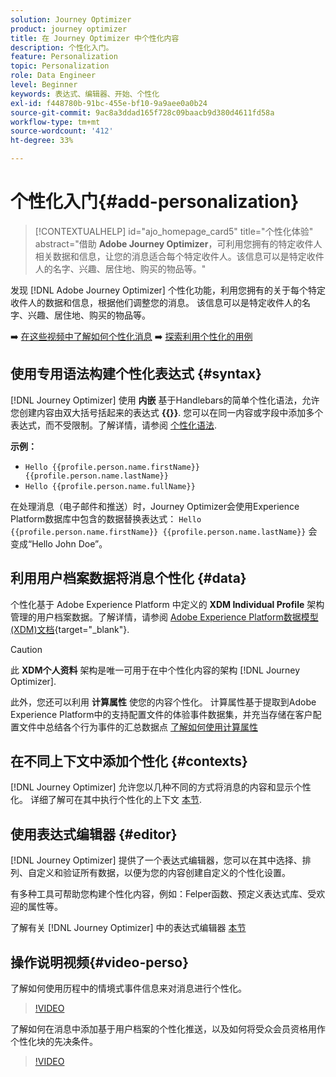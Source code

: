 ```yaml
---
solution: Journey Optimizer
product: journey optimizer
title: 在 Journey Optimizer 中个性化内容
description: 个性化入门。
feature: Personalization
topic: Personalization
role: Data Engineer
level: Beginner
keywords: 表达式、编辑器、开始、个性化
exl-id: f448780b-91bc-455e-bf10-9a9aee0a0b24
source-git-commit: 9ac8a3ddad165f728c09baacb9d380d4611fd58a
workflow-type: tm+mt
source-wordcount: '412'
ht-degree: 33%

---
```


# 个性化入门{#add-personalization}

>[!CONTEXTUALHELP]
>id="ajo_homepage_card5"
>title="个性化体验"
>abstract="借助 **Adobe Journey Optimizer**，可利用您拥有的特定收件人相关数据和信息，让您的消息适合每个特定收件人。该信息可以是特定收件人的名字、兴趣、居住地、购买的物品等。"

发现 [!DNL Adobe Journey Optimizer] 个性化功能，利用您拥有的关于每个特定收件人的数据和信息，根据他们调整您的消息。 该信息可以是特定收件人的名字、兴趣、居住地、购买的物品等。

➡️ [在这些视频中了解如何个性化消息](#video-perso)
➡️ [探索利用个性化的用例](personalization-use-case.md)

## 使用专用语法构建个性化表达式 {#syntax}

[!DNL Journey Optimizer] 使用 **内嵌** 基于Handlebars的简单个性化语法，允许您创建内容由双大括号括起来的表达式 **{{}}**. 您可以在同一内容或字段中添加多个表达式，而不受限制。了解详情，请参阅 [个性化语法](personalization-syntax.md).

**示例：**

* `Hello {{profile.person.name.firstName}} {{profile.person.name.lastName}}`
* `Hello {{profile.person.name.fullName}}`

在处理消息（电子邮件和推送）时，Journey Optimizer会使用Experience Platform数据库中包含的数据替换表达式：  `Hello {{profile.person.name.firstName}} {{profile.person.name.lastName}}` 会变成“Hello John Doe”。

## 利用用户档案数据将消息个性化 {#data}

个性化基于 Adobe Experience Platform 中定义的 **XDM Individual Profile** 架构管理的用户档案数据。了解详情，请参阅 [Adobe Experience Platform数据模型(XDM)文档](https://experienceleague.adobe.com/docs/experience-platform/xdm/home.html?lang=zh-Hans){target="_blank"}.

>[!CAUTION]
>此 **XDM个人资料** 架构是唯一可用于在中个性化内容的架构 [!DNL Journey Optimizer].

此外，您还可以利用 **计算属性** 使您的内容个性化。 计算属性基于提取到Adobe Experience Platform中的支持配置文件的体验事件数据集，并充当存储在客户配置文件中总结各个行为事件的汇总数据点 [了解如何使用计算属性](../audience/computed-attributes.md)

## 在不同上下文中添加个性化 {#contexts}

[!DNL Journey Optimizer] 允许您以几种不同的方式将消息的内容和显示个性化。 详细了解可在其中执行个性化的上下文 [本节](personalization-contexts.md).

## 使用表达式编辑器 {#editor}

[!DNL Journey Optimizer] 提供了一个表达式编辑器，您可以在其中选择、排列、自定义和验证所有数据，以便为您的内容创建自定义的个性化设置。

有多种工具可帮助您构建个性化内容，例如：Felper函数、预定义表达式库、受欢迎的属性等。

了解有关 [!DNL Journey Optimizer] 中的表达式编辑器 [本节](personalization-build-expressions.md)

## 操作说明视频{#video-perso}

了解如何使用历程中的情境式事件信息来对消息进行个性化。

>[!VIDEO](https://video.tv.adobe.com/v/334165?quality=12)

了解如何在消息中添加基于用户档案的个性化推送，以及如何将受众会员资格用作个性化块的先决条件。

>[!VIDEO](https://video.tv.adobe.com/v/334078?quality=12)

